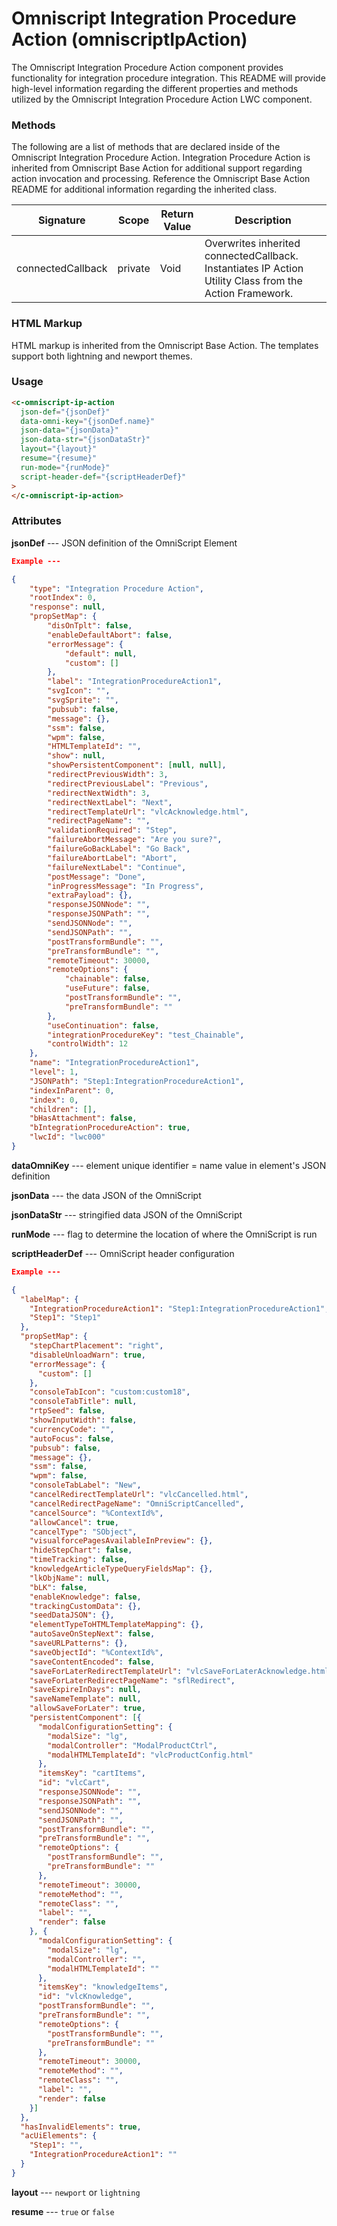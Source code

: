 # Omniscript Integration Procedure Action (omniscriptIpAction)

The Omniscript Integration Procedure Action component provides functionality for integration procedure integration. This README will provide high-level information regarding the different properties and methods utilized by the Omniscript Integration Procedure Action LWC component.

### Methods

The following are a list of methods that are declared inside of the Omniscript Integration Procedure Action. Integration Procedure Action is inherited from Omniscript Base Action for additional support regarding action invocation and processing. Reference the Omniscript Base Action README for additional information regarding the inherited class.

| Signature         | Scope   | Return Value | Description                                                                                             |
| ----------------- | ------- | ------------ | ------------------------------------------------------------------------------------------------------- |
| connectedCallback | private | Void         | Overwrites inherited connectedCallback. Instantiates IP Action Utility Class from the Action Framework. |

### HTML Markup

HTML markup is inherited from the Omniscript Base Action. The templates support both lightning and newport themes.

### Usage

```html
<c-omniscript-ip-action
  json-def="{jsonDef}"
  data-omni-key="{jsonDef.name}"
  json-data="{jsonData}"
  json-data-str="{jsonDataStr}"
  layout="{layout}"
  resume="{resume}"
  run-mode="{runMode}"
  script-header-def="{scriptHeaderDef}"
>
</c-omniscript-ip-action>
```

### Attributes

**jsonDef** --- JSON definition of the OmniScript Element

```json
Example ---

{
    "type": "Integration Procedure Action",
    "rootIndex": 0,
    "response": null,
    "propSetMap": {
        "disOnTplt": false,
        "enableDefaultAbort": false,
        "errorMessage": {
            "default": null,
            "custom": []
        },
        "label": "IntegrationProcedureAction1",
        "svgIcon": "",
        "svgSprite": "",
        "pubsub": false,
        "message": {},
        "ssm": false,
        "wpm": false,
        "HTMLTemplateId": "",
        "show": null,
        "showPersistentComponent": [null, null],
        "redirectPreviousWidth": 3,
        "redirectPreviousLabel": "Previous",
        "redirectNextWidth": 3,
        "redirectNextLabel": "Next",
        "redirectTemplateUrl": "vlcAcknowledge.html",
        "redirectPageName": "",
        "validationRequired": "Step",
        "failureAbortMessage": "Are you sure?",
        "failureGoBackLabel": "Go Back",
        "failureAbortLabel": "Abort",
        "failureNextLabel": "Continue",
        "postMessage": "Done",
        "inProgressMessage": "In Progress",
        "extraPayload": {},
        "responseJSONNode": "",
        "responseJSONPath": "",
        "sendJSONNode": "",
        "sendJSONPath": "",
        "postTransformBundle": "",
        "preTransformBundle": "",
        "remoteTimeout": 30000,
        "remoteOptions": {
            "chainable": false,
            "useFuture": false,
            "postTransformBundle": "",
            "preTransformBundle": ""
        },
        "useContinuation": false,
        "integrationProcedureKey": "test_Chainable",
        "controlWidth": 12
    },
    "name": "IntegrationProcedureAction1",
    "level": 1,
    "JSONPath": "Step1:IntegrationProcedureAction1",
    "indexInParent": 0,
    "index": 0,
    "children": [],
    "bHasAttachment": false,
    "bIntegrationProcedureAction": true,
    "lwcId": "lwc000"
}
```

**dataOmniKey** --- element unique identifier = name value in element's JSON definition

**jsonData** --- the data JSON of the OmniScript

**jsonDataStr** --- stringified data JSON of the OmniScript

**runMode** --- flag to determine the location of where the OmniScript is run

**scriptHeaderDef** --- OmniScript header configuration

```json
Example ---

{
  "labelMap": {
    "IntegrationProcedureAction1": "Step1:IntegrationProcedureAction1",
    "Step1": "Step1"
  },
  "propSetMap": {
    "stepChartPlacement": "right",
    "disableUnloadWarn": true,
    "errorMessage": {
      "custom": []
    },
    "consoleTabIcon": "custom:custom18",
    "consoleTabTitle": null,
    "rtpSeed": false,
    "showInputWidth": false,
    "currencyCode": "",
    "autoFocus": false,
    "pubsub": false,
    "message": {},
    "ssm": false,
    "wpm": false,
    "consoleTabLabel": "New",
    "cancelRedirectTemplateUrl": "vlcCancelled.html",
    "cancelRedirectPageName": "OmniScriptCancelled",
    "cancelSource": "%ContextId%",
    "allowCancel": true,
    "cancelType": "SObject",
    "visualforcePagesAvailableInPreview": {},
    "hideStepChart": false,
    "timeTracking": false,
    "knowledgeArticleTypeQueryFieldsMap": {},
    "lkObjName": null,
    "bLK": false,
    "enableKnowledge": false,
    "trackingCustomData": {},
    "seedDataJSON": {},
    "elementTypeToHTMLTemplateMapping": {},
    "autoSaveOnStepNext": false,
    "saveURLPatterns": {},
    "saveObjectId": "%ContextId%",
    "saveContentEncoded": false,
    "saveForLaterRedirectTemplateUrl": "vlcSaveForLaterAcknowledge.html",
    "saveForLaterRedirectPageName": "sflRedirect",
    "saveExpireInDays": null,
    "saveNameTemplate": null,
    "allowSaveForLater": true,
    "persistentComponent": [{
      "modalConfigurationSetting": {
        "modalSize": "lg",
        "modalController": "ModalProductCtrl",
        "modalHTMLTemplateId": "vlcProductConfig.html"
      },
      "itemsKey": "cartItems",
      "id": "vlcCart",
      "responseJSONNode": "",
      "responseJSONPath": "",
      "sendJSONNode": "",
      "sendJSONPath": "",
      "postTransformBundle": "",
      "preTransformBundle": "",
      "remoteOptions": {
        "postTransformBundle": "",
        "preTransformBundle": ""
      },
      "remoteTimeout": 30000,
      "remoteMethod": "",
      "remoteClass": "",
      "label": "",
      "render": false
    }, {
      "modalConfigurationSetting": {
        "modalSize": "lg",
        "modalController": "",
        "modalHTMLTemplateId": ""
      },
      "itemsKey": "knowledgeItems",
      "id": "vlcKnowledge",
      "postTransformBundle": "",
      "preTransformBundle": "",
      "remoteOptions": {
        "postTransformBundle": "",
        "preTransformBundle": ""
      },
      "remoteTimeout": 30000,
      "remoteMethod": "",
      "remoteClass": "",
      "label": "",
      "render": false
    }]
  },
  "hasInvalidElements": true,
  "acUiElements": {
    "Step1": "",
    "IntegrationProcedureAction1": ""
  }
}
```

**layout** --- `newport` or `lightning`

**resume** --- `true` or `false`
